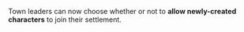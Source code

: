 Town leaders can now choose whether or not to **allow newly-created characters** to join their settlement.
